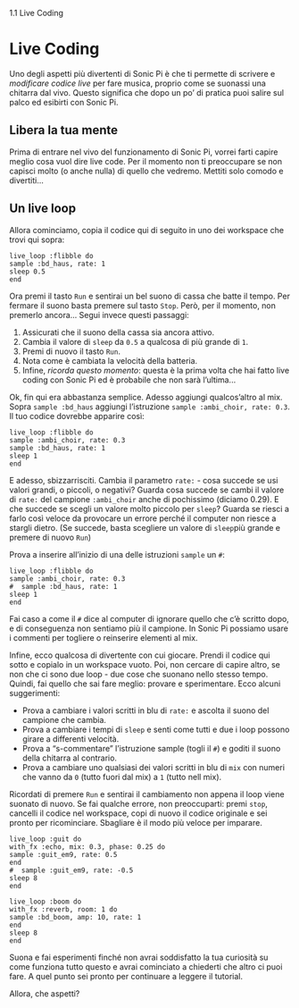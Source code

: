 1.1 Live Coding

# Live Coding


Uno degli aspetti più divertenti di Sonic Pi è che ti permette di scrivere e *modificare codice live* per fare musica, proprio come se suonassi una chitarra dal vivo. Questo significa che dopo un po’ di pratica puoi salire sul palco ed esibirti con Sonic Pi.


## Libera la tua mente


Prima di entrare nel vivo del funzionamento di Sonic Pi, vorrei farti capire meglio cosa vuol dire live code. Per il momento non ti preoccupare se non capisci molto (o anche nulla) di quello che vedremo. Mettiti solo comodo e divertiti...


## Un live loop

Allora cominciamo, copia il codice qui di seguito in uno dei workspace che trovi qui sopra:

```
live_loop :flibble do
sample :bd_haus, rate: 1
sleep 0.5
end
```


Ora premi il tasto `Run` e sentirai un bel suono di cassa che batte il tempo. Per fermare il suono basta premere sul tasto `Stop`. Però, per il momento, non premerlo ancora… Segui invece questi passaggi:

1. Assicurati che il suono della cassa sia ancora attivo.
2. Cambia il valore di `sleep` da `0.5` a qualcosa di più grande di `1`.
3. Premi di nuovo il tasto `Run`.
4. Nota come è cambiata la velocità della batteria.
5. Infine, *ricorda questo momento*: questa è la prima volta che hai fatto live coding con Sonic Pi ed è probabile che non sarà l’ultima...


Ok, fin qui era abbastanza semplice. Adesso aggiungi qualcos’altro al mix. Sopra `sample :bd_haus` aggiungi l’istruzione `sample :ambi_choir, rate: 0.3`. Il tuo codice dovrebbe apparire così:

```
live_loop :flibble do
sample :ambi_choir, rate: 0.3
sample :bd_haus, rate: 1
sleep 1
end
```


E adesso, sbizzarrisciti. Cambia il parametro `rate:` - cosa succede se usi valori grandi, o piccoli, o negativi? Guarda cosa succede se cambi il valore di `rate:` del campione `:ambi_choir` anche di pochissimo (diciamo 0.29). E che succede se scegli un valore molto piccolo per `sleep`? Guarda se riesci a farlo così veloce da provocare un errore perché il computer non riesce a stargli dietro. (Se succede, basta scegliere un valore di `sleep`più grande e premere di nuovo `Run`)

Prova a inserire all’inizio di una delle istruzioni `sample` un `#`:

```
live_loop :flibble do
sample :ambi_choir, rate: 0.3
#  sample :bd_haus, rate: 1
sleep 1
end
```


Fai caso a come  il  `#` dice al computer di ignorare quello che c’è scritto dopo, e di conseguenza non sentiamo più il campione. In Sonic Pi possiamo usare i commenti per togliere o reinserire elementi al mix.

Infine, ecco qualcosa di divertente con cui giocare. Prendi il codice qui sotto e copialo in un workspace vuoto. Poi, non cercare di capire altro, se non che ci sono due loop - due cose che suonano nello stesso tempo. Quindi, fai quello che sai fare meglio: provare e sperimentare. Ecco alcuni suggerimenti:

* Prova a cambiare i valori scritti in blu di `rate:` e ascolta il suono del campione che cambia.
* Prova a cambiare i tempi di `sleep` e senti come tutti e due i loop possono girare a differenti velocità.
* Prova a “s-commentare” l’istruzione sample (togli il `#`) e goditi il suono della chitarra al contrario.
* Prova a cambiare uno qualsiasi dei valori scritti in blu di `mix` con numeri che vanno da `0` (tutto fuori dal mix)  a `1` (tutto nell mix).

Ricordati di premere `Run` e sentirai il cambiamento non appena il loop viene suonato di nuovo. Se fai qualche errore, non preoccuparti: premi `stop`, cancelli il codice nel workspace, copi di nuovo il codice originale e sei pronto per ricominciare. Sbagliare è il modo più veloce per imparare.

```
live_loop :guit do
with_fx :echo, mix: 0.3, phase: 0.25 do
sample :guit_em9, rate: 0.5
end
#  sample :guit_em9, rate: -0.5
sleep 8
end

live_loop :boom do
with_fx :reverb, room: 1 do
sample :bd_boom, amp: 10, rate: 1
end
sleep 8
end
```


Suona e fai esperimenti finché non avrai soddisfatto la tua curiosità su come funziona tutto questo e avrai cominciato a chiederti che altro ci puoi fare. A quel punto sei pronto per continuare a leggere il tutorial.

Allora, che aspetti?
